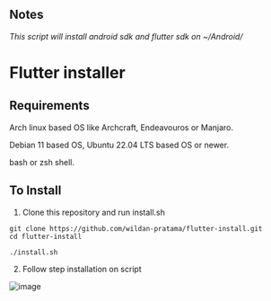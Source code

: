 ## Notes
_This script will install android sdk and flutter sdk on ~/Android/_

# Flutter installer

## Requirements
Arch linux based OS like Archcraft, Endeavouros or Manjaro.

Debian 11 based OS, Ubuntu 22.04 LTS based OS or newer.

bash or zsh shell.

## To Install

1. Clone this repository and run install.sh

```
git clone https://github.com/wildan-pratama/flutter-install.git
cd flutter-install

./install.sh
```

2. Follow step installation on script

![image](https://user-images.githubusercontent.com/84622086/233557218-89b775bf-59c6-4f1f-9006-33fe9cf6dc0c.png)

